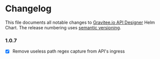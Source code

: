 # Changelog

This file documents all notable changes to [Gravitee.io API Designer](https://github.com/gravitee-io/helm-charts/tree/master/designer) Helm Chart. The release numbering uses [semantic versioning](http://semver.org).

### 1.0.7

- [X] Remove useless path regex capture from API's ingress